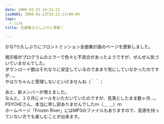 ```yaml
---
date: 2006-01-22 14:21:21
iso8601: 2006-01-22T14:21:21+09:00
tags:
  - life
title: 全曲集ひさしぶりに更新！

---
```


<div class="entry-body">
  <p>かな?り久しぶりにフロントミッション全曲集計画のページを更新しました。</p>

  <p>掲示板がプログラムのエラーで色々と不具合があったようですが、ぜんぜん気づいていませんでした。<br />
    ダウンロード数はそれなりに安定しているのであまり気にしていなかったのですが…。<br />
    やはりちゃんと管理しないといけませんね（＾＾；</p>

  <p>あと、新メンバーが増えました。<br />
    なんと、１０月にメールをいただいていたのですが、見落としたまま数ヶ月…。<br />
    PSYCHEさん、本当に申し訳ありませんでしたｍ（＿ ＿）ｍ<br />
    ホームページ「Frozen River」にはMP3のファイルもありますので、音源を持っていない方でも楽しむことが出来ます。</p>
</div>
